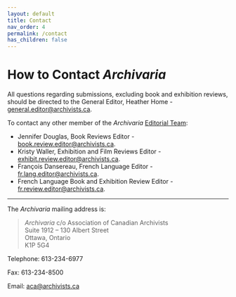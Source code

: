 ```yaml
---
layout: default
title: Contact
nav_order: 4
permalink: /contact
has_children: false
---
```

# How to Contact *Archivaria*

All questions regarding submissions, excluding book and exhibition reviews, should be directed to the General Editor, Heather Home - [general.editor@archivists.ca](mailto:general.editor@archivists.ca). 

To contact any other member of the *Archivaria* [Editorial Team](https://archivaria.ca/index.php/archivaria/about/editorialTeam):
* Jennifer Douglas, Book Reviews Editor - [book.review.editor@archivists.ca](mailto:book.review.editor@archivists.ca).
* Kristy Waller, Exhibition and Film Reviews Editor - [exhibit.review.editor@archivists.ca](mailto:exhibit.review.editor@archivists.ca).
* François Dansereau, French Language Editor - [fr.lang.editor@archivists.ca](mailto:fr.lang.editor@archivists.ca).
* French Language Book and Exhibition Review Editor - [fr.review.editor@archivists.ca](mailto:fr.review.editor@archivists.ca).

---
The *Archivaria* mailing address is: 
> *Archivaria* c/o Association of Canadian Archivists <br>Suite 1912 – 130 Albert Street<br> Ottawa, Ontario<br> K1P 5G4

Telephone: 613-234-6977

Fax: 613-234-8500

Email: [aca@archivists.ca](mailto:aca@archivists.ca)
